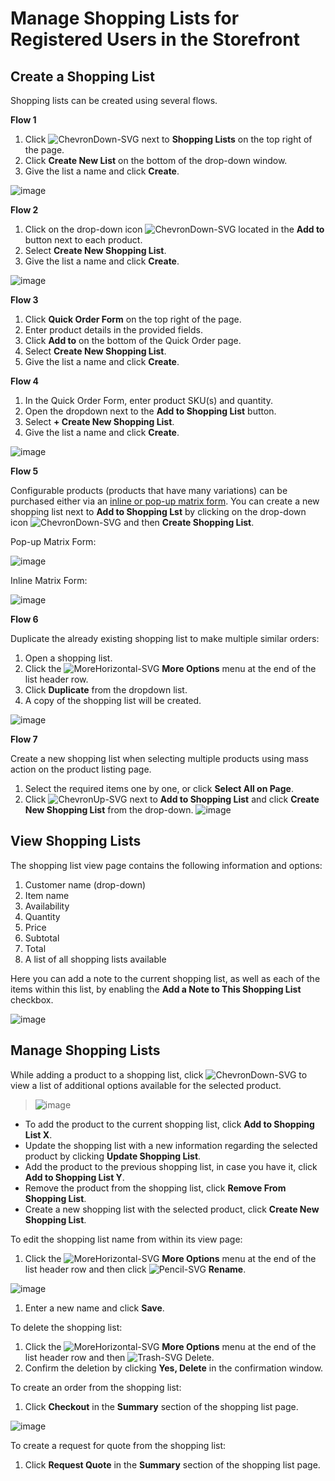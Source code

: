 <a id="frontstore-guide-shopping-lists-registered"></a>

# Manage Shopping Lists for Registered Users in the Storefront

## Create a Shopping List

Shopping lists can be created using several flows.

**Flow 1**

1. Click ![ChevronDown-SVG](_themes/sphinx_rtd_theme/static/svg-icons/chevron-down.svg) next to **Shopping Lists** on the top right of the page.
2. Click **Create New List** on the bottom of the drop-down window.
3. Give the list a name and click **Create**.

![image](user/img/storefront/shopping_lists/ShoppingListName.png)

**Flow 2**

1. Click on the drop-down icon ![ChevronDown-SVG](_themes/sphinx_rtd_theme/static/svg-icons/chevron-down.svg) located in the **Add to** button next to each product.
2. Select **Create New Shopping List**.
3. Give the list a name and click **Create**.

![image](user/img/storefront/shopping_lists/CreateShoppingListItem.png)

**Flow 3**

1. Click **Quick Order Form** on the top right of the page.
2. Enter product details in the provided fields.
3. Click **Add to** on the bottom of the Quick Order page.
4. Select **Create New Shopping List**.
5. Give the list a name and click **Create**.

**Flow 4**

1. In the Quick Order Form, enter product SKU(s) and quantity.
2. Open the dropdown next to the **Add to Shopping List** button.
3. Select **+ Create New Shopping List**.
4. Give the list a name and click **Create**.

![image](user/img/storefront/shopping_lists/CreateShoppingListQuickOrder.png)

**Flow 5**

Configurable products (products that have many variations) can be purchased either via an [inline or pop-up matrix form](../../../back-office/system/configuration/commerce/product/global-configurable-products.md#config-guide-landing-commerce-products-configurable-products). You can create a new shopping list next to **Add to Shopping Lst** by clicking on the drop-down icon ![ChevronDown-SVG](_themes/sphinx_rtd_theme/static/svg-icons/chevron-down.svg) and then **Create Shopping List**.

Pop-up Matrix Form:

![image](user/img/storefront/shopping_lists/pop-up-matrix.png)

Inline Matrix Form:

![image](user/img/storefront/shopping_lists/inline-matrix.png)

**Flow 6**

Duplicate the already existing shopping list to make multiple similar orders:

1. Open a shopping list.
2. Click the ![MoreHorizontal-SVG](_themes/sphinx_rtd_theme/static/svg-icons/more-horizontal.svg) **More Options** menu at the end of the list header row.
3. Click **Duplicate** from the dropdown list.
4. A copy of the shopping list will be created.

![image](user/img/storefront/shopping_lists/duplicate_shopping_list.png)

**Flow 7**

<a id="frontstore-guide-shopping-lists-create-mass-action"></a>

Create a new shopping list when selecting multiple products using mass action on the product listing page.

1. Select the required items one by one, or click **Select All on Page**.
2. Click ![ChevronUp-SVG](_themes/sphinx_rtd_theme/static/svg-icons/chevron-up.svg) next to **Add to Shopping List** and click **Create New Shopping List** from the drop-down.
   ![image](user/img/storefront/navigation/MassActionProductListing.png)

<a id="frontstore-guide-shopping-lists-view"></a>

## View Shopping Lists

The shopping list view page contains the following information and options:

1. Customer name (drop-down)
2. Item name
3. Availability
4. Quantity
5. Price
6. Subtotal
7. Total
8. A list of all shopping lists available

Here you can add a note to the current shopping list, as well as each of the items within this list, by enabling the **Add a Note to This Shopping List** checkbox.

![image](user/img/storefront/shopping_lists/AddNoteShoppingList.png)

<a id="frontstore-guide-shopping-lists-manage"></a>

## Manage Shopping Lists

While adding a product to a shopping list, click ![ChevronDown-SVG](_themes/sphinx_rtd_theme/static/svg-icons/chevron-down.svg) to view a list of additional options available for the selected product.

> ![image](user/img/storefront/shopping_lists/shopping_list_dropdown_1.png)
* To add the product to the current shopping list, click **Add to Shopping List X**.
* Update the shopping list with a new information regarding the selected product by clicking **Update Shopping List**.
* Add the product to the previous shopping list, in case you have it, click **Add to Shopping List Y**.
* Remove the product from the shopping list, click **Remove From Shopping List**.
* Create a new shopping list with the selected product, click **Create New Shopping List**.

To edit the shopping list name from within its view page:

1. Click the ![MoreHorizontal-SVG](_themes/sphinx_rtd_theme/static/svg-icons/more-horizontal.svg) **More Options** menu at the end of the list header row and then click ![Pencil-SVG](_themes/sphinx_rtd_theme/static/svg-icons/pencil.svg) **Rename**.

![image](user/img/storefront/shopping_lists/SHEditName.png)
1. Enter a new name and click **Save**.

To delete the shopping list:

1. Click the ![MoreHorizontal-SVG](_themes/sphinx_rtd_theme/static/svg-icons/more-horizontal.svg) **More Options** menu at the end of the list header row and then ![Trash-SVG](_themes/sphinx_rtd_theme/static/svg-icons/trash.svg) Delete.
2. Confirm the deletion by clicking **Yes, Delete** in the confirmation window.

To create an order from the shopping list:

1. Click **Checkout** in the **Summary** section of the shopping list page.

![image](user/img/storefront/shopping_lists/SHCreateOrder.png)

To create a request for quote from the shopping list:

1. Click **Request Quote** in the **Summary** section of the shopping list page.

<!-- A -->
<!-- B -->
<!-- C -->
<!-- D -->
<!-- E -->
<!-- F -->
<!-- G -->
<!-- H -->
<!-- I -->
<!-- L -->
<!-- M -->
<!-- P -->
<!-- R -->
<!-- S -->
<!-- T -->
<!-- U -->
<!-- Z -->
